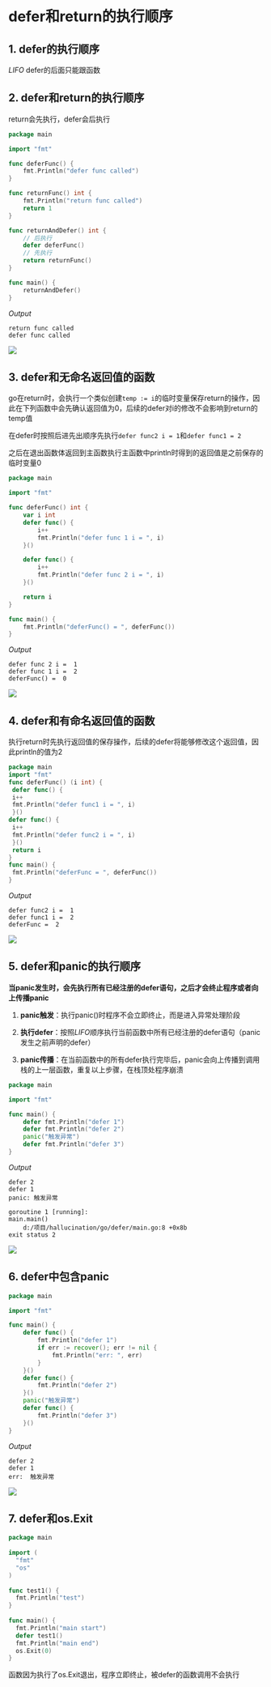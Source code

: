 # defer和return的执行顺序

## 1. defer的执行顺序

*LIFO* defer的后面只能跟函数

## 2. defer和return的执行顺序

return会先执行，defer会后执行

```go
package main

import "fmt"

func deferFunc() {
	fmt.Println("defer func called")
}

func returnFunc() int {
	fmt.Println("return func called")
	return 1
}

func returnAndDefer() int {
	// 后执行
	defer deferFunc()
	// 先执行
	return returnFunc()
}

func main() {
	returnAndDefer()
}

```

*Output*

```shell
return func called
defer func called
```

![](assets/2025-09-01-10-05-57-image.png)

## 3. defer和无命名返回值的函数

go在return时，会执行一个类似创建`temp := i`的临时变量保存return的操作，因此在下列函数中会先确认返回值为0，后续的defer对i的修改不会影响到return的temp值

在defer时按照后进先出顺序先执行`defer func2 i = 1`和`defer func1 = 2`

之后在退出函数体返回到主函数执行主函数中println时得到的返回值是之前保存的临时变量0

```go
package main

import "fmt"

func deferFunc() int {
	var i int
	defer func() {
		i++
		fmt.Println("defer func 1 i = ", i)
	}()

	defer func() {
		i++
		fmt.Println("defer func 2 i = ", i)
	}()

	return i
}

func main() {
	fmt.Println("deferFunc() = ", deferFunc())
}

```

*Output*

```shell
defer func 2 i =  1
defer func 1 i =  2
deferFunc() =  0
```

![](assets/2025-09-01-10-08-46-image.png)

## 4. defer和有命名返回值的函数

执行return时先执行返回值的保存操作，后续的defer将能够修改这个返回值，因此println的值为2

```go
package main 
import "fmt" 
func deferFunc() (i int) {
 defer func() {
 i++
 fmt.Println("defer func1 i = ", i)
 }() 
defer func() {
 i++
 fmt.Println("defer func2 i = ", i)
 }()
 return i
} 
func main() {
 fmt.Println("deferFunc = ", deferFunc())
}
```

*Output*

```shell
defer func2 i =  1
defer func1 i =  2
deferFunc =  2
```

![](assets/2025-09-01-10-10-03-image.png)

## 5. defer和panic的执行顺序

**当panic发生时，会先执行所有已经注册的defer语句，之后才会终止程序或者向上传播panic**

1. **panic触发**：执行panic()时程序不会立即终止，而是进入异常处理阶段

2. **执行defer**：按照*LIFO*顺序执行当前函数中所有已经注册的defer语句（panic发生之前声明的defer）

3. **panic传播**：在当前函数中的所有defer执行完毕后，panic会向上传播到调用栈的上一层函数，重复以上步骤，在栈顶处程序崩溃

```go
package main

import "fmt"

func main() {
	defer fmt.Println("defer 1")
	defer fmt.Println("defer 2")
	panic("触发异常")
	defer fmt.Println("defer 3")
}
```

*Output*

```shell
defer 2
defer 1
panic: 触发异常

goroutine 1 [running]:
main.main()
	d:/项目/hallucination/go/defer/main.go:8 +0x8b
exit status 2
```

![](assets/2025-09-01-11-00-23-image.png) 

## 6. defer中包含panic

```go
package main

import "fmt"

func main() {
	defer func() {
		fmt.Println("defer 1")
		if err := recover(); err != nil {
			fmt.Println("err: ", err)
		}
	}()
	defer func() {
		fmt.Println("defer 2")
	}()
	panic("触发异常")
	defer func() {
		fmt.Println("defer 3")
	}()
}

```

*Output*

```shell
defer 2
defer 1
err:  触发异常
```

![](assets/2025-09-01-11-03-53-image.png)

## 7. defer和os.Exit

```go
package main
​
import (
  "fmt"
  "os"
)
​
func test1() {
  fmt.Println("test")
}
​
func main() {
  fmt.Println("main start")
  defer test1()
  fmt.Println("main end")
  os.Exit(0)
}
```

函数因为执行了os.Exit退出，程序立即终止，被defer的函数调用不会执行
